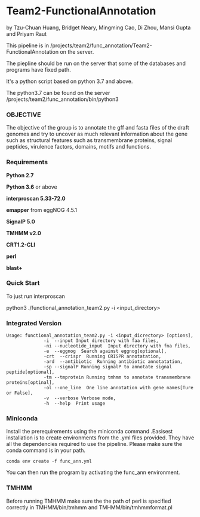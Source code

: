 # Team2-FunctionalAnnotation

by Tzu-Chuan Huang, Bridget Neary, Mingming Cao, Di Zhou, Mansi Gupta and Priyam Raut

This pipeline is in /projects/team2/func_annotation/Team2-FunctionalAnnotation on the server.

The piepline should be run on the server that some of the databases and programs have fixed path.

It's a python script based on python 3.7 and above. 

The python3.7 can be found on the server /projects/team2/func_annotation/bin/python3

### OBJECTIVE

The objective of the group is to annotate the gff and fasta files of the draft genomes and try to uncover as much relevant information about the gene such as structural features such as transmembrane proteins, signal peptides, virulence factors, domains, motifs and functions.

### Requirements

**Python 2.7** 

**Python 3.6** or above

**interproscan 5.33-72.0**

**emapper** from eggNOG 4.5.1

**SignalP 5.0**

**TMHMM v2.0**

**CRT1.2-CLI**

**perl**

**blast+**

### Quick Start

To just run interproscan

python3 ./functional_annotation_team2.py -i <input_directory>

### Integrated Version

```shell
Usage: functional_annotation_team2.py -i <input_dicrectory> [options],
              -i  --input Input directory with faa files,
              -ni --nucleotide_input  Input directory with fna files,
              -e  --eggnog  Search against eggnog[optional],
              -crt  --crispr  Running CRISPR annotatation,
              -ard  --antibiotic  Running antibiotic annotatation,
              -sp --signalP Running signalP to annotate signal peptide[optional],
              -tm --tmprotein Running tmhmm to annotate transmembrane proteins[optinal],
              -ol --one_line  One line annotation with gene names[Ture or False],
              -v  --verbose Verbose mode,
              -h  --help  Print usage
```

### Miniconda

Install the prerequirements using the miniconda command .Easisest installation is to create environments from the .yml files provided. They have all the dependencies required to use the pipeline. Please make sure the conda command is in your path.
```shell 
conda env create -f func_ann.yml
```
You can then run the program by activating the func_ann environment.

### TMHMM
Before running TMHMM make sure the the path of perl is specified correctly in TMHMM/bin/tmhmm and TMHMM/bin/tmhmmformat.pl
